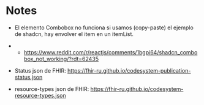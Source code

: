 # Notes


- El elemento Combobox no funciona si usamos (copy-paste) el ejemplo de shadcn, hay envolver el item en un itemList.

- - https://www.reddit.com/r/reactjs/comments/1bgpi64/shadcn_combobox_not_working/?rdt=62435


- Status json de FHIR: https://fhir-ru.github.io/codesystem-publication-status.json

- resource-types json de FHIR: https://fhir-ru.github.io/codesystem-resource-types.json